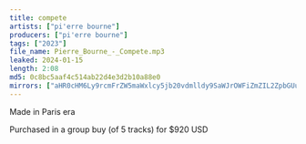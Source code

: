 ```yaml
---
title: compete
artists: ["pi'erre bourne"]
producers: ["pi'erre bourne"]
tags: ["2023"]
file_name: Pierre_Bourne_-_Compete.mp3
leaked: 2024-01-15
length: 2:08
md5: 0c8bc5aaf4c514ab22d4e3d2b10a88e0
mirrors: ["aHR0cHM6Ly9rcmFrZW5maWxlcy5jb20vdmlldy9SaWJrOWFiZmZIL2ZpbGUuaHRtbA==", "aHR0cHM6Ly9waXhlbGRyYWluLmNvbS91L2Q0NVhYeHF0", "aHR0cHM6Ly9waWxsb3djYXNlLnppcC9mL2FiNmQ3MzY5MzJkN2I1MDE1MTY5OTE1NzFmYmMyYTYy", "aHR0cHM6Ly9kYnJlZS5vcmcvdi82NDgwNzY="]
---
```

Made in Paris era

Purchased in a group buy (of 5 tracks) for $920 USD
